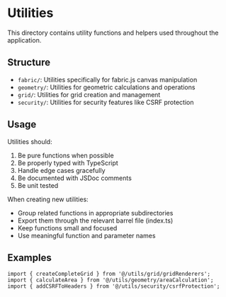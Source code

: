 
# Utilities

This directory contains utility functions and helpers used throughout the application.

## Structure

- `fabric/`: Utilities specifically for fabric.js canvas manipulation
- `geometry/`: Utilities for geometric calculations and operations
- `grid/`: Utilities for grid creation and management
- `security/`: Utilities for security features like CSRF protection

## Usage

Utilities should:
1. Be pure functions when possible
2. Be properly typed with TypeScript
3. Handle edge cases gracefully
4. Be documented with JSDoc comments
5. Be unit tested

When creating new utilities:
- Group related functions in appropriate subdirectories
- Export them through the relevant barrel file (index.ts)
- Keep functions small and focused
- Use meaningful function and parameter names

## Examples

```tsx
import { createCompleteGrid } from '@/utils/grid/gridRenderers';
import { calculateArea } from '@/utils/geometry/areaCalculation';
import { addCSRFToHeaders } from '@/utils/security/csrfProtection';
```
